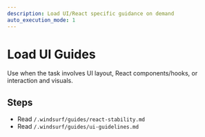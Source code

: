 ```yaml
---
description: Load UI/React specific guidance on demand
auto_execution_mode: 1
---
```


# Load UI Guides

Use when the task involves UI layout, React components/hooks, or interaction and visuals.

## Steps
- Read `/.windsurf/guides/react-stability.md`
- Read `/.windsurf/guides/ui-guidelines.md`
